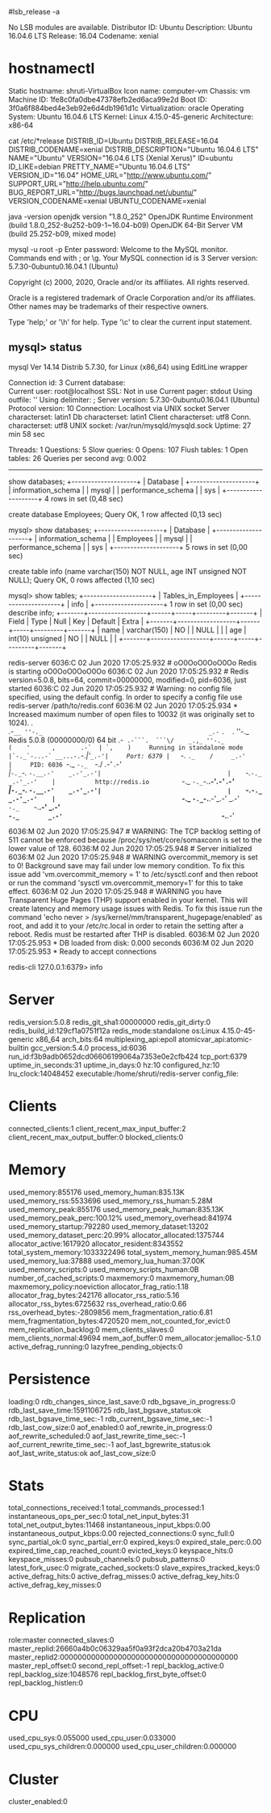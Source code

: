 #lsb_release -a

No LSB modules are available.
Distributor ID:	Ubuntu
Description:	Ubuntu 16.04.6 LTS
Release:	16.04
Codename:	xenial

# hostnamectl
   Static hostname: shruti-VirtualBox
         Icon name: computer-vm
           Chassis: vm
        Machine ID: 1fe8c0fa0dbe47378efb2ed6aca99e2d
           Boot ID: 3f0a6f884bed4e3eb92e6d4db1961d1c
    Virtualization: oracle
  Operating System: Ubuntu 16.04.6 LTS
            Kernel: Linux 4.15.0-45-generic
      Architecture: x86-64

cat /etc/*release
DISTRIB_ID=Ubuntu
DISTRIB_RELEASE=16.04
DISTRIB_CODENAME=xenial
DISTRIB_DESCRIPTION="Ubuntu 16.04.6 LTS"
NAME="Ubuntu"
VERSION="16.04.6 LTS (Xenial Xerus)"
ID=ubuntu
ID_LIKE=debian
PRETTY_NAME="Ubuntu 16.04.6 LTS"
VERSION_ID="16.04"
HOME_URL="http://www.ubuntu.com/"
SUPPORT_URL="http://help.ubuntu.com/"
BUG_REPORT_URL="http://bugs.launchpad.net/ubuntu/"
VERSION_CODENAME=xenial
UBUNTU_CODENAME=xenial

java -version
openjdk version "1.8.0_252"
OpenJDK Runtime Environment (build 1.8.0_252-8u252-b09-1~16.04-b09)
OpenJDK 64-Bit Server VM (build 25.252-b09, mixed mode)

mysql -u root -p
Enter password: 
Welcome to the MySQL monitor.  Commands end with ; or \g.
Your MySQL connection id is 3
Server version: 5.7.30-0ubuntu0.16.04.1 (Ubuntu)

Copyright (c) 2000, 2020, Oracle and/or its affiliates. All rights reserved.

Oracle is a registered trademark of Oracle Corporation and/or its
affiliates. Other names may be trademarks of their respective
owners.

Type 'help;' or '\h' for help. Type '\c' to clear the current input statement.

mysql> status
--------------
mysql  Ver 14.14 Distrib 5.7.30, for Linux (x86_64) using  EditLine wrapper

Connection id:		3
Current database:	
Current user:		root@localhost
SSL:			Not in use
Current pager:		stdout
Using outfile:		''
Using delimiter:	;
Server version:		5.7.30-0ubuntu0.16.04.1 (Ubuntu)
Protocol version:	10
Connection:		Localhost via UNIX socket
Server characterset:	latin1
Db     characterset:	latin1
Client characterset:	utf8
Conn.  characterset:	utf8
UNIX socket:		/var/run/mysqld/mysqld.sock
Uptime:			27 min 58 sec

Threads: 1  Questions: 5  Slow queries: 0  Opens: 107  Flush tables: 1  Open tables: 26  Queries per second avg: 0.002

--------------

show databases;
+--------------------+
| Database           |
+--------------------+
| information_schema |
| mysql              |
| performance_schema |
| sys                |
+--------------------+
4 rows in set (0,48 sec)

create database Employees;
Query OK, 1 row affected (0,13 sec)

mysql> show databases;
+--------------------+
| Database           |
+--------------------+
| information_schema |
| Employees          |
| mysql              |
| performance_schema |
| sys                |
+--------------------+
5 rows in set (0,00 sec)

create table info (name varchar(150) NOT NULL, age INT unsigned NOT NULL);
Query OK, 0 rows affected (1,10 sec)

mysql> show tables;
+---------------------+
| Tables_in_Employees |
+---------------------+
| info                |
+---------------------+
1 row in set (0,00 sec)
describe info;
+-------+------------------+------+-----+---------+-------+
| Field | Type             | Null | Key | Default | Extra |
+-------+------------------+------+-----+---------+-------+
| name  | varchar(150)     | NO   |     | NULL    |       |
| age   | int(10) unsigned | NO   |     | NULL    |       |
+-------+------------------+------+-----+---------+-------+

redis-server
6036:C 02 Jun 2020 17:05:25.932 # oO0OoO0OoO0Oo Redis is starting oO0OoO0OoO0Oo
6036:C 02 Jun 2020 17:05:25.932 # Redis version=5.0.8, bits=64, commit=00000000, modified=0, pid=6036, just started
6036:C 02 Jun 2020 17:05:25.932 # Warning: no config file specified, using the default config. In order to specify a config file use redis-server /path/to/redis.conf
6036:M 02 Jun 2020 17:05:25.934 * Increased maximum number of open files to 10032 (it was originally set to 1024).
                _._                                                  
           _.-``__ ''-._                                             
      _.-``    `.  `_.  ''-._           Redis 5.0.8 (00000000/0) 64 bit
  .-`` .-```.  ```\/    _.,_ ''-._                                   
 (    '      ,       .-`  | `,    )     Running in standalone mode
 |`-._`-...-` __...-.``-._|'` _.-'|     Port: 6379
 |    `-._   `._    /     _.-'    |     PID: 6036
  `-._    `-._  `-./  _.-'    _.-'                                   
 |`-._`-._    `-.__.-'    _.-'_.-'|                                  
 |    `-._`-._        _.-'_.-'    |           http://redis.io        
  `-._    `-._`-.__.-'_.-'    _.-'                                   
 |`-._`-._    `-.__.-'    _.-'_.-'|                                  
 |    `-._`-._        _.-'_.-'    |                                  
  `-._    `-._`-.__.-'_.-'    _.-'                                   
      `-._    `-.__.-'    _.-'                                       
          `-._        _.-'                                           
              `-.__.-'                                               

6036:M 02 Jun 2020 17:05:25.947 # WARNING: The TCP backlog setting of 511 cannot be enforced because /proc/sys/net/core/somaxconn is set to the lower value of 128.
6036:M 02 Jun 2020 17:05:25.948 # Server initialized
6036:M 02 Jun 2020 17:05:25.948 # WARNING overcommit_memory is set to 0! Background save may fail under low memory condition. To fix this issue add 'vm.overcommit_memory = 1' to /etc/sysctl.conf and then reboot or run the command 'sysctl vm.overcommit_memory=1' for this to take effect.
6036:M 02 Jun 2020 17:05:25.948 # WARNING you have Transparent Huge Pages (THP) support enabled in your kernel. This will create latency and memory usage issues with Redis. To fix this issue run the command 'echo never > /sys/kernel/mm/transparent_hugepage/enabled' as root, and add it to your /etc/rc.local in order to retain the setting after a reboot. Redis must be restarted after THP is disabled.
6036:M 02 Jun 2020 17:05:25.953 * DB loaded from disk: 0.000 seconds
6036:M 02 Jun 2020 17:05:25.953 * Ready to accept connections

redis-cli
127.0.0.1:6379> info
# Server
redis_version:5.0.8
redis_git_sha1:00000000
redis_git_dirty:0
redis_build_id:129cf1a0751f12a
redis_mode:standalone
os:Linux 4.15.0-45-generic x86_64
arch_bits:64
multiplexing_api:epoll
atomicvar_api:atomic-builtin
gcc_version:5.4.0
process_id:6036
run_id:f3b9adb0652dcd06606199064a7353e0e2cfb424
tcp_port:6379
uptime_in_seconds:31
uptime_in_days:0
hz:10
configured_hz:10
lru_clock:14048452
executable:/home/shruti/redis-server
config_file:

# Clients
connected_clients:1
client_recent_max_input_buffer:2
client_recent_max_output_buffer:0
blocked_clients:0

# Memory
used_memory:855176
used_memory_human:835.13K
used_memory_rss:5533696
used_memory_rss_human:5.28M
used_memory_peak:855176
used_memory_peak_human:835.13K
used_memory_peak_perc:100.12%
used_memory_overhead:841974
used_memory_startup:792280
used_memory_dataset:13202
used_memory_dataset_perc:20.99%
allocator_allocated:1375744
allocator_active:1617920
allocator_resident:8343552
total_system_memory:1033322496
total_system_memory_human:985.45M
used_memory_lua:37888
used_memory_lua_human:37.00K
used_memory_scripts:0
used_memory_scripts_human:0B
number_of_cached_scripts:0
maxmemory:0
maxmemory_human:0B
maxmemory_policy:noeviction
allocator_frag_ratio:1.18
allocator_frag_bytes:242176
allocator_rss_ratio:5.16
allocator_rss_bytes:6725632
rss_overhead_ratio:0.66
rss_overhead_bytes:-2809856
mem_fragmentation_ratio:6.81
mem_fragmentation_bytes:4720520
mem_not_counted_for_evict:0
mem_replication_backlog:0
mem_clients_slaves:0
mem_clients_normal:49694
mem_aof_buffer:0
mem_allocator:jemalloc-5.1.0
active_defrag_running:0
lazyfree_pending_objects:0

# Persistence
loading:0
rdb_changes_since_last_save:0
rdb_bgsave_in_progress:0
rdb_last_save_time:1591106725
rdb_last_bgsave_status:ok
rdb_last_bgsave_time_sec:-1
rdb_current_bgsave_time_sec:-1
rdb_last_cow_size:0
aof_enabled:0
aof_rewrite_in_progress:0
aof_rewrite_scheduled:0
aof_last_rewrite_time_sec:-1
aof_current_rewrite_time_sec:-1
aof_last_bgrewrite_status:ok
aof_last_write_status:ok
aof_last_cow_size:0

# Stats
total_connections_received:1
total_commands_processed:1
instantaneous_ops_per_sec:0
total_net_input_bytes:31
total_net_output_bytes:11468
instantaneous_input_kbps:0.00
instantaneous_output_kbps:0.00
rejected_connections:0
sync_full:0
sync_partial_ok:0
sync_partial_err:0
expired_keys:0
expired_stale_perc:0.00
expired_time_cap_reached_count:0
evicted_keys:0
keyspace_hits:0
keyspace_misses:0
pubsub_channels:0
pubsub_patterns:0
latest_fork_usec:0
migrate_cached_sockets:0
slave_expires_tracked_keys:0
active_defrag_hits:0
active_defrag_misses:0
active_defrag_key_hits:0
active_defrag_key_misses:0

# Replication
role:master
connected_slaves:0
master_replid:26660a4b0c06329aa5f0a93f2dca20b4703a21da
master_replid2:0000000000000000000000000000000000000000
master_repl_offset:0
second_repl_offset:-1
repl_backlog_active:0
repl_backlog_size:1048576
repl_backlog_first_byte_offset:0
repl_backlog_histlen:0

# CPU
used_cpu_sys:0.055000
used_cpu_user:0.033000
used_cpu_sys_children:0.000000
used_cpu_user_children:0.000000

# Cluster
cluster_enabled:0


